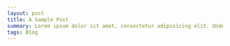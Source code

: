 ```yaml
---
layout: post
title: A Sample Post
summary: Lorem ipsum dolor sit amet, consectetur adipisicing elit. Unde, dolore.
tags: Blog
---
```

